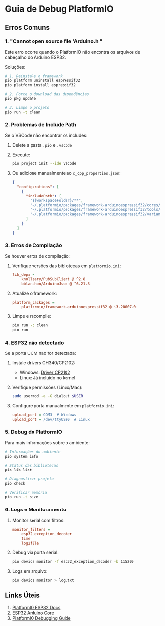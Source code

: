 # Guia de Debug PlatformIO

## Erros Comuns

### 1. "Cannot open source file 'Arduino.h'"

Este erro ocorre quando o PlatformIO não encontra os arquivos de cabeçalho do Arduino ESP32.

Soluções:
```bash
# 1. Reinstale o framework
pio platform uninstall espressif32
pio platform install espressif32

# 2. Force o download das dependências
pio pkg update

# 3. Limpe o projeto
pio run -t clean
```

### 2. Problemas de Include Path

Se o VSCode não encontrar os includes:

1. Delete a pasta `.pio` e `.vscode`
2. Execute:
   ```bash
   pio project init --ide vscode
   ```

3. Ou adicione manualmente ao `c_cpp_properties.json`:
   ```json
   {
     "configurations": [
       {
         "includePath": [
           "${workspaceFolder}/**",
           "~/.platformio/packages/framework-arduinoespressif32/cores/esp32",
           "~/.platformio/packages/framework-arduinoespressif32/tools/sdk/esp32/include",
           "~/.platformio/packages/framework-arduinoespressif32/variants/esp32"
         ]
       }
     ]
   }
   ```

### 3. Erros de Compilação

Se houver erros de compilação:

1. Verifique versões das bibliotecas em `platformio.ini`:
   ```ini
   lib_deps = 
       knolleary/PubSubClient @ ^2.8
       bblanchon/ArduinoJson @ ^6.21.3
   ```

2. Atualize o framework:
   ```ini
   platform_packages =
       platformio/framework-arduinoespressif32 @ ~3.20007.0
   ```

3. Limpe e recompile:
   ```bash
   pio run -t clean
   pio run
   ```

### 4. ESP32 não detectado

Se a porta COM não for detectada:

1. Instale drivers CH340/CP2102:
   - Windows: [Driver CP2102](https://www.silabs.com/developers/usb-to-uart-bridge-vcp-drivers)
   - Linux: Já incluído no kernel

2. Verifique permissões (Linux/Mac):
   ```bash
   sudo usermod -a -G dialout $USER
   ```

3. Configure porta manualmente em `platformio.ini`:
   ```ini
   upload_port = COM3  # Windows
   upload_port = /dev/ttyUSB0  # Linux
   ```

### 5. Debug do PlatformIO

Para mais informações sobre o ambiente:

```bash
# Informações do ambiente
pio system info

# Status das bibliotecas
pio lib list

# Diagnosticar projeto
pio check

# Verificar memória
pio run -t size
```

### 6. Logs e Monitoramento

1. Monitor serial com filtros:
   ```ini
   monitor_filters = 
       esp32_exception_decoder
       time
       log2file
   ```

2. Debug via porta serial:
   ```bash
   pio device monitor -f esp32_exception_decoder -b 115200
   ```

3. Logs em arquivo:
   ```bash
   pio device monitor > log.txt
   ```

## Links Úteis

1. [PlatformIO ESP32 Docs](https://docs.platformio.org/en/latest/platforms/espressif32.html)
2. [ESP32 Arduino Core](https://github.com/espressif/arduino-esp32)
3. [PlatformIO Debugging Guide](https://docs.platformio.org/en/latest/plus/debugging.html)